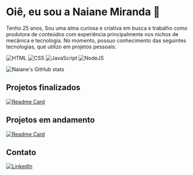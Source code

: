 # Oiê, eu sou a Naiane Miranda 🦋

Tenho 25 anos, Sou uma alma curiosa e criativa em busca e trabalho como produtora de conteúdos com experiência principalmente nos nichos de mecânica e tecnologia. 
No momento, possuo conhecimento das seguintes tecnologias, que utilizo em projetos pessoais:

![HTML](https://img.shields.io/badge/HTML5-E34F26?style=for-the-badge&logo=html5&logoColor=white)
![CSS](https://img.shields.io/badge/CSS3-1572B6?style=for-the-badge&logo=css3&logoColor=white)
![JavaScript](https://img.shields.io/badge/JavaScript-F7DF1E?style=for-the-badge&logo=javascript&logoColor=black)
![NodeJS](https://img.shields.io/badge/Node.js-43853D?style=for-the-badge&logo=node.js&logoColor=white)

![Naiane's GitHub stats](https://github-readme-stats.vercel.app/api?username=NaianeMirandaa&show_icons=true&theme=omni&&hide=issues,contribs&rank_icon=github)

## Projetos finalizados

[![Readme Card](https://github-readme-stats.vercel.app/api/pin/?username=NaianeMirandaa&repo=ampulhetaMulher&theme=omni)](https://github.com/NaianeMirandaa/ampulhetaMulher)

## Projetos em andamento

[![Readme Card](https://github-readme-stats.vercel.app/api/pin/?username=NaianeMirandaa&repo=realizeTools&theme=omni)]([https://github.com/NaianeMirandaa/ampulhetaMulher](https://github.com/NaianeMirandaa/realizeTools))

## Contato

[![LinkedIn](https://img.shields.io/badge/LinkedIn-0077B5?style=for-the-badge&logo=linkedin&logoColor=white)](https://www.linkedin.com/in/naianemirandadejesus/)


